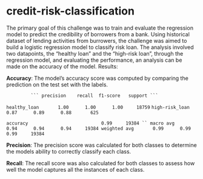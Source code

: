 # credit-risk-classification

The primary goal of this challenge was to train and evaluate the regression model to predict the credibility of borrowers from a bank. Using historical dataset of lending activities from burrowers, the challenge was aimed to build a logistic regression model to classify risk loan. The analysis involved two datapoints, the “healthy loan” and the “high-risk loan”, through the regression model, and evaluating the performance, an analysis can be made on the accuracy of the model.
Results:

**Accuracy**: The model’s accuracy score was computed by comparing the prediction on the test set with the labels.

             ``` precision    recall  f1-score   support ```

 ``` healthy_loan       1.00      1.00      1.00     18759 ```
```high-risk_loan       0.87      0.89      0.88       625 ```

  ``` accuracy                           0.99     19384 ``
     macro avg       0.94      0.94      0.94     19384
  weighted avg       0.99      0.99      0.99     19384 ```

  
**Precision**: The precision score was calculated for both classes to determine the models ability to correctly classify each class.


**Recall**: The recall score was also calculated for both classes to assess how well the model captures all the instances of each class.
